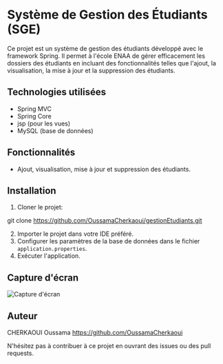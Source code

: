 # Système de Gestion des Étudiants (SGE)

Ce projet est un système de gestion des étudiants développé avec le framework Spring. Il permet à l'école ENAA de gérer efficacement les dossiers des étudiants en incluant des fonctionnalités telles que l'ajout, la visualisation, la mise à jour et la suppression des étudiants.

## Technologies utilisées

- Spring MVC
- Spring Core
- jsp (pour les vues)
- MySQL (base de données)

## Fonctionnalités

- Ajout, visualisation, mise à jour et suppression des étudiants.

## Installation

1. Cloner le projet:

git clone https://github.com/OussamaCherkaoui/gestionEtudiants.git

2. Importer le projet dans votre IDE préféré.
3. Configurer les paramètres de la base de données dans le fichier `application.properties`.
4. Exécuter l'application.

## Capture d'écran

![Capture d'écran](screenshot.png)

## Auteur

CHERKAOUI Oussama https://github.com/OussamaCherkaoui

N'hésitez pas à contribuer à ce projet en ouvrant des issues ou des pull requests.
